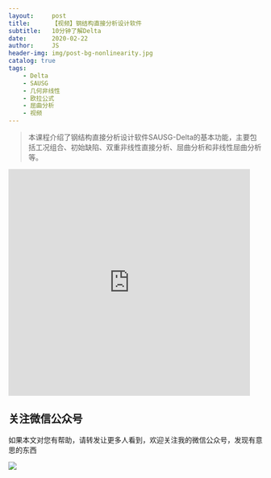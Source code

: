 ```yaml
---
layout:     post
title:      【视频】钢结构直接分析设计软件
subtitle:   10分钟了解Delta
date:       2020-02-22
author:     JS
header-img: img/post-bg-nonlinearity.jpg
catalog: true
tags:
    - Delta
    - SAUSG
    - 几何非线性
    - 欧拉公式
    - 屈曲分析
    - 视频
---
```


> 本课程介绍了钢结构直接分析设计软件SAUSG-Delta的基本功能，主要包括工况组合、初始缺陷、双重非线性直接分析、屈曲分析和非线性屈曲分析等。

<iframe width="95%" height="450" src="https://v.qq.com/txp/iframe/player.html?vid=y3069eqzmgt" frameborder="0" scrolling="no" allowfullscreen></iframe>

## 关注微信公众号

如果本文对您有帮助，请转发让更多人看到，欢迎关注我的微信公众号，发现有意思的东西 

![](https://pic.downk.cc/item/5e50fa03bb8bdc23de243296.jpg)
 
